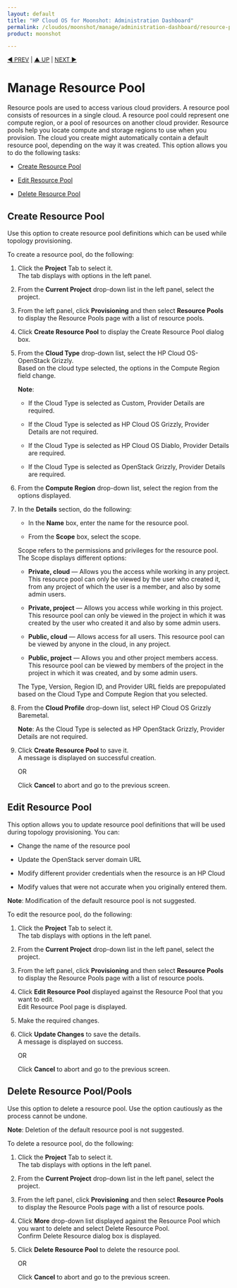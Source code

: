 ```yaml
---
layout: default
title: "HP Cloud OS for Moonshot: Administration Dashboard"
permalink: /cloudos/moonshot/manage/administration-dashboard/resource-pools/
product: moonshot

---
```


<script>

function PageRefresh {
onLoad="window.refresh"
}

PageRefresh();

</script>

<p style="font-size: small;"> <a href="/cloudos/moonshot/manage/administration-dashboard/topology-designs/">&#9664; PREV</a> | <a href="/cloudos/moonshot/manage/administration-dashboard/working-with-project-tab/">&#9650; UP</a> | <a href= " /cloudos/moonshot/manage/administration-dashboard/project-instances/">NEXT &#9654;</p></a>

# Manage Resource Pool #

Resource pools are used to access various cloud providers. A resource pool consists of resources in a single cloud. A resource pool could represent one compute region, or a pool of resources on another cloud provider. Resource pools help you locate compute and storage regions to use when you provision. The cloud you create might automatically contain a default resource pool, depending on the way it was created. This option allows you to do the following tasks:

* <a href="#Create Resource Pool">Create Resource Pool</a>

* <a href="#Edit Resource Pool">Edit Resource Pool</a>

* <a href="#Delete Resource Pool">Delete Resource Pool</a>


## Create Resource Pool <a name="Create Resource Pool"></a>

Use this option to create resource pool definitions which can be used while topology provisioning.

To create a resource pool, do the following:

1.	Click the **Project** Tab to select it.<br>
The tab displays with options in the left panel.</br>

2.	From the **Current Project** drop-down list in the left panel, select the project.

3.	From the left panel, click **Provisioning** and then select **Resource Pools** to display the Resource Pools page with a list of resource pools.

4.	Click **Create Resource Pool** to display the Create Resource Pool dialog box.

5.	From the **Cloud Type** drop-down list, select the HP Cloud OS-OpenStack Grizzly.<br>
Based on the cloud type selected, the options in the Compute Region field change.</br>

	**Note**:
	
	   * If the Cloud Type is selected as Custom, Provider Details are required.
	   	
	   * If the Cloud Type is selected as HP Cloud OS Grizzly, Provider Details are not required.	
	   * If the Cloud Type is selected as HP Cloud OS Diablo, Provider Details are required.	
	   * If the Cloud Type is selected as OpenStack Grizzly, Provider Details are required.

6.  From the **Compute Region** drop-down list, select the region from the options displayed.
7.  In the **Details** section, do the following:

	* In the **Name** box, enter the name for the resource pool.

	* From the **Scope** box, select the scope. 

	Scope refers to the permissions and privileges for the resource pool. The Scope displays different options:

	* **Private, cloud** — Allows you the access while working in any project. This resource pool can only be viewed by the user who created it, from any project of which the user is a member, and also by some admin users.


	* **Private, project** — Allows you access while working in this project. This resource pool can only be viewed in the project in which it was created by the user who created it and also by some admin users.
	
	* **Public, cloud** — Allows access for all users. This resource pool can be viewed by anyone in the cloud, in any project.

	* **Public, project** — Allows you and other project members access. This resource pool can be viewed by members of the project in the project in which it was created, and by some admin users.
	
	The Type, Version, Region ID, and Provider URL fields are prepopulated based on the Cloud Type and Compute Region that you selected.

8.	From the **Cloud Profile** drop-down list, select HP Cloud OS Grizzly Baremetal.

    **Note**: As the Cloud Type is selected as HP OpenStack Grizzly, Provider Details are not required.

9.	Click **Create Resource Pool** to save it.<br>
A message is displayed on successful creation.</br>

     OR

    Click **Cancel** to abort and go to the previous screen.


## Edit Resource Pool <a name="Edit Resource Pool"></a>

This option allows you to update resource pool definitions that will be used during topology provisioning. You can:

* Change the name of the resource pool

* Update the OpenStack server domain URL

* Modify different provider credentials when the resource is an HP Cloud

* Modify values that were not accurate when you originally entered them.

**Note**: Modification of the default resource pool is not suggested.

To edit the resource pool, do the following:

1.	Click the **Project** Tab to select it.<br>
The tab displays with options in the left panel.</br>

2.	From the **Current Project** drop-down list in the left panel, select the project.

3.	From the left panel, click **Provisioning** and then select **Resource Pools** to display the Resource Pools page with a list of resource pools.

4.	Click **Edit Resource Pool** displayed against the Resource Pool that you want to edit.<br>Edit Resource Pool page is displayed.</br>

5.	Make the required changes.

6.	Click **Update Changes** to save the details.<br>
A message is displayed on success.<br>

    OR

    Click **Cancel** to abort and go to the previous screen.

## Delete Resource Pool/Pools <a name="Delete Resource Pool"></a>

Use this option to delete a resource pool. Use the option cautiously as the process cannot be undone. 

**Note**: Deletion of the default resource pool is not suggested.

To delete a resource pool, do the following:

1.	Click the **Project** Tab to select it.<br>
The tab displays with options in the left panel.</br>

2.	From the **Current Project** drop-down list in the left panel, select the project.

3.	From the left panel, click **Provisioning** and then select **Resource Pools** to display the Resource Pools page with a list of resource pools.

4.	Click **More** drop-down list displayed against the Resource Pool which you want to delete and select Delete Resource Pool.<br>
Confirm Delete Resource dialog box is displayed.</br>

5.	Click **Delete Resource Pool** to delete the resource pool.

     OR
 
     Click **Cancel** to abort and go to the previous screen.
